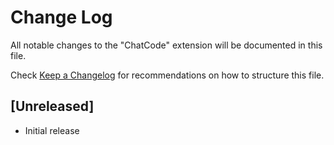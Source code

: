 # Change Log

All notable changes to the "ChatCode" extension will be documented in this file.

Check [Keep a Changelog](http://keepachangelog.com/) for recommendations on how to structure this file.

## [Unreleased]

- Initial release